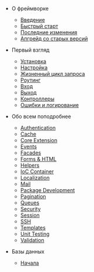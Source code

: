 * О фреймворке
  * [Введение](/docs/introduction)
  * [Быстрый старт](/docs/quick)
  * [Последние изменения](/docs/releases)
  * [Апгрейд со старых версий](/docs/upgrade)

* Первый взгляд
  * [Установка](/docs/installation)
  * [Настройка](/docs/configuration)
  * [Жизненный цикл запроса](/docs/lifecycle)
  * [Роутинг](/docs/routing)
  * [Вход](/docs/requests)
  * [Выход](/docs/responses)
  * [Контроллеры](/docs/controllers)
  * [Ошибки и логирование](/docs/errors)

* Обо всем поподробнее
  * [Authentication](/docs/security)
  * [Cache](/docs/cache)
  * [Core Extension](/docs/extending)
  * [Events](/docs/events)
  * [Facades](/docs/facades)
  * [Forms & HTML](/docs/html)
  * [Helpers](/docs/helpers)
  * [IoC Container](/docs/ioc)
  * [Localization](/docs/localization)
  * [Mail](/docs/mail)
  * [Package Development](/docs/packages)
  * [Pagination](/docs/pagination)
  * [Queues](/docs/queues)
  * [Security](/docs/security)
  * [Session](/docs/session)
  * [SSH](/docs/ssh)
  * [Templates](/docs/templates)
  * [Unit Testing](/docs/testing)
  * [Validation](/docs/validation)

* Базы данных
  * [Начала](/docs/database)